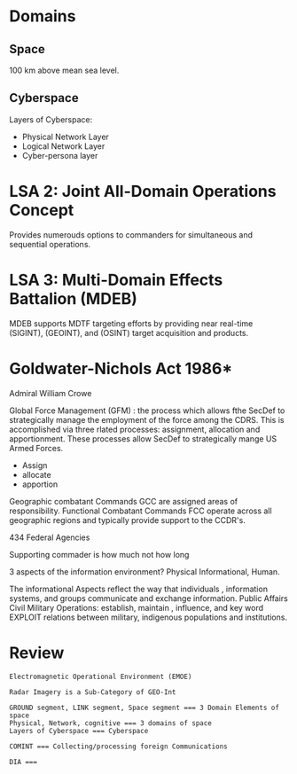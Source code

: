 # Domains

## Space 
100 km above mean sea level.

## Cyberspace
Layers of Cyberspace:
* Physical Network Layer
* Logical Network Layer
* Cyber-persona layer

# LSA 2: Joint All-Domain Operations Concept

Provides numerouds options to commanders for simultaneous and sequential operations.

# LSA 3: Multi-Domain Effects Battalion (MDEB)
MDEB supports MDTF targeting efforts by providing near real-time (SIGINT), (GEOINT), and (OSINT) target acquisition and products. 


# Goldwater-Nichols Act 1986*

Admiral William Crowe

Global Force Management (GFM) : the process which allows fthe SecDef to strategically manage the employment of the force among the CDRS. This is accomplished via three rlated processes: assignment, 
allocation and apportionment. These processes allow SecDef to strategically mange US Armed Forces.

* Assign
* allocate
* apportion

Geographic combatant Commands GCC are assigned areas of responsibility.
Functional Combatant Commands FCC operate across all geographic regions and typically provide support to the CCDR's.

434 Federal Agencies

Supporting commader is how much not how long

3 aspects of the information environment?
  Physical Informational, Human. 

The informational Aspects reflect the way that individuals , information systems, and groups communicate and exchange information. 
Public Affairs 
Civil Military Operations: establish, maintain , influence, and key word EXPLOIT relations between military, indigenous populations and institutions. 


# Review

    Electromagnetic Operational Environment (EMOE)
    
    Radar Imagery is a Sub-Category of GEO-Int
    
    GROUND segment, LINK segment, Space segment === 3 Domain Elements of space
    Physical, Network, cognitive === 3 domains of space
    Layers of Cyberspace === Cyberspace
    
    COMINT === Collecting/processing foreign Communications
    
    DIA === 

    
    
























